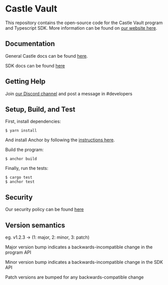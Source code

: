 # Castle Vault

This repository contains the open-source code for the Castle Vault program and Typescript SDK. More information can be found on [our website here](https://www.castle.finance).

## Documentation

General Castle docs can be found [here](https://docs.castle.finance/).

SDK docs can be found [here](https://github.com/castle-finance/castle-vault/sdk/README.md)

## Getting Help

Join [our Discord channel](https://discord.castle.finance) and post a message in #developers

## Setup, Build, and Test

First, install dependencies:

```
$ yarn install
```

And install Anchor by following the [instructions here](https://project-serum.github.io/anchor/getting-started/installation.html).

Build the program:

```
$ anchor build
```

Finally, run the tests:

```
$ cargo test
$ anchor test
```

## Security

Our security policy can be found [here](https://docs.castle.finance/security-policy)

## Version semantics

eg. v1.2.3 → (1: major, 2: minor, 3: patch)

Major version bump indicates a backwards-incompatible change in the program API

Minor version bump indicates a backwards-incompatible change in the SDK API

Patch versions are bumped for any backwards-compatible change
